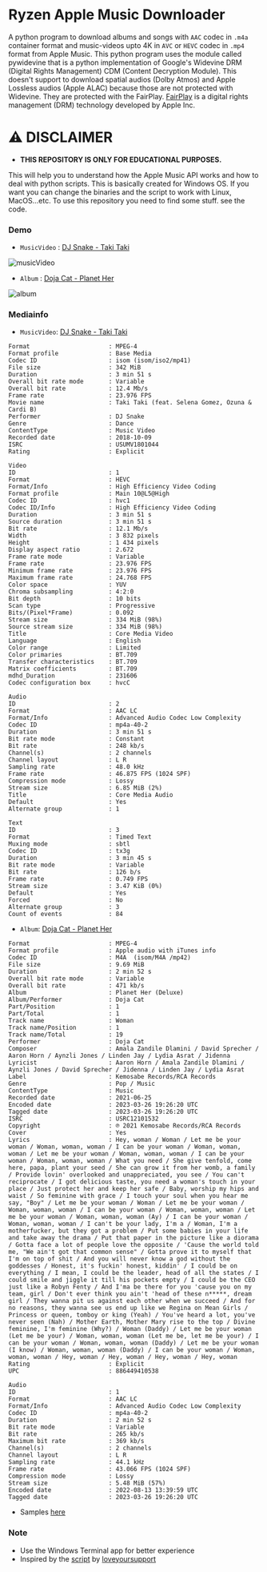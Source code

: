 # Ryzen Apple Music Downloader

A python program to download albums and songs with `AAC` codec in `.m4a` container format and music-videos upto 4K in `AVC` or `HEVC` codec in `.mp4` format from Apple Music. This python program uses the module called pywidevine that is a python implementation of Google's Widevine DRM (Digital Rights Management) CDM (Content Decryption Module). This doesn't support to download spatial audios (Dolby Atmos) and Apple Lossless audios (Apple ALAC) because those are not protected with Widevine. They are protected with the FairPlay. [FairPlay](https://en.wikipedia.org/wiki/FairPlay) is a digital rights management (DRM) technology developed by Apple Inc.

# ⚠ DISCLAIMER

- __THIS REPOSITORY IS ONLY FOR EDUCATIONAL PURPOSES.__

This will help you to understand how the Apple Music API works and how to deal with python scripts. This is basically created for Windows OS. If you want you can change the binaries and the script to work with Linux, MacOS...etc. To use this repository you need to find some stuff. see the code.

### Demo

- `MusicVideo` : [DJ Snake - Taki Taki](https://music.apple.com/lk/music-video/taki-taki-feat-selena-gomez-ozuna-cardi-b/1438473545)

![musicVideo](https://raw.githubusercontent.com/dropcreations/Manzana-Apple-Music-Downloader/main/assets/demo_musicVideo.gif)

- `Album` : [Doja Cat - Planet Her](https://music.apple.com/lk/album/planet-her-deluxe/1574004234)

![album](https://raw.githubusercontent.com/dropcreations/Manzana-Apple-Music-Downloader/main/assets/demo_album.gif)

### Mediainfo

- `MusicVideo`: [DJ Snake - Taki Taki](https://music.apple.com/lk/music-video/taki-taki-feat-selena-gomez-ozuna-cardi-b/1438473545)

```
Format                      : MPEG-4
Format profile              : Base Media
Codec ID                    : isom (isom/iso2/mp41)
File size                   : 342 MiB
Duration                    : 3 min 51 s
Overall bit rate mode       : Variable
Overall bit rate            : 12.4 Mb/s
Frame rate                  : 23.976 FPS
Movie name                  : Taki Taki (feat. Selena Gomez, Ozuna & Cardi B)
Performer                   : DJ Snake
Genre                       : Dance
ContentType                 : Music Video
Recorded date               : 2018-10-09
ISRC                        : USUMV1801044
Rating                      : Explicit

Video
ID                          : 1
Format                      : HEVC
Format/Info                 : High Efficiency Video Coding
Format profile              : Main 10@L5@High
Codec ID                    : hvc1
Codec ID/Info               : High Efficiency Video Coding
Duration                    : 3 min 51 s
Source duration             : 3 min 51 s
Bit rate                    : 12.1 Mb/s
Width                       : 3 832 pixels
Height                      : 1 434 pixels
Display aspect ratio        : 2.672
Frame rate mode             : Variable
Frame rate                  : 23.976 FPS
Minimum frame rate          : 23.976 FPS
Maximum frame rate          : 24.768 FPS
Color space                 : YUV
Chroma subsampling          : 4:2:0
Bit depth                   : 10 bits
Scan type                   : Progressive
Bits/(Pixel*Frame)          : 0.092
Stream size                 : 334 MiB (98%)
Source stream size          : 334 MiB (98%)
Title                       : Core Media Video
Language                    : English
Color range                 : Limited
Color primaries             : BT.709
Transfer characteristics    : BT.709
Matrix coefficients         : BT.709
mdhd_Duration               : 231606
Codec configuration box     : hvcC

Audio
ID                          : 2
Format                      : AAC LC
Format/Info                 : Advanced Audio Codec Low Complexity
Codec ID                    : mp4a-40-2
Duration                    : 3 min 51 s
Bit rate mode               : Constant
Bit rate                    : 248 kb/s
Channel(s)                  : 2 channels
Channel layout              : L R
Sampling rate               : 48.0 kHz
Frame rate                  : 46.875 FPS (1024 SPF)
Compression mode            : Lossy
Stream size                 : 6.85 MiB (2%)
Title                       : Core Media Audio
Default                     : Yes
Alternate group             : 1

Text
ID                          : 3
Format                      : Timed Text
Muxing mode                 : sbtl
Codec ID                    : tx3g
Duration                    : 3 min 45 s
Bit rate mode               : Variable
Bit rate                    : 126 b/s
Frame rate                  : 0.749 FPS
Stream size                 : 3.47 KiB (0%)
Default                     : Yes
Forced                      : No
Alternate group             : 3
Count of events             : 84
```

- `Album`: [Doja Cat - Planet Her](https://music.apple.com/lk/album/planet-her-deluxe/1574004234)

```
Format                      : MPEG-4
Format profile              : Apple audio with iTunes info
Codec ID                    : M4A  (isom/M4A /mp42)
File size                   : 9.69 MiB
Duration                    : 2 min 52 s
Overall bit rate mode       : Variable
Overall bit rate            : 471 kb/s
Album                       : Planet Her (Deluxe)
Album/Performer             : Doja Cat
Part/Position               : 1
Part/Total                  : 1
Track name                  : Woman
Track name/Position         : 1
Track name/Total            : 19
Performer                   : Doja Cat
Composer                    : Amala Zandile Dlamini / David Sprecher / Aaron Horn / Aynzli Jones / Linden Jay / Lydia Asrat / Jidenna
Lyricist                    : Aaron Horn / Amala Zandile Dlamini / Aynzli Jones / David Sprecher / Jidenna / Linden Jay / Lydia Asrat
Label                       : Kemosabe Records/RCA Records
Genre                       : Pop / Music
ContentType                 : Music
Recorded date               : 2021-06-25
Encoded date                : 2023-03-26 19:26:20 UTC
Tagged date                 : 2023-03-26 19:26:20 UTC
ISRC                        : USRC12101532
Copyright                   : ℗ 2021 Kemosabe Records/RCA Records
Cover                       : Yes
Lyrics                      : Hey, woman / Woman / Let me be your woman / Woman, woman, woman / I can be your woman / Woman, woman, woman / Let me be your woman / Woman, woman, woman / I can be your woman / Woman, woman, woman / What you need / She give tenfold, come here, papa, plant your seed / She can grow it from her womb, a family / Provide lovin' overlooked and unappreciated, you see / You can't reciprocate / I got delicious taste, you need a woman's touch in your place / Just protect her and keep her safe / Baby, worship my hips and waist / So feminine with grace / I touch your soul when you hear me say, "Boy" / Let me be your woman / Woman / Let me be your woman / Woman, woman, woman / I can be your woman / Woman, woman, woman / Let me be your woman / Woman, woman, woman (Ay) / I can be your woman / Woman, woman, woman / I can't be your lady, I'm a / Woman, I'm a motherfucker, but they got a problem / Put some babies in your life and take away the drama / Put that paper in the picture like a diorama / Gotta face a lot of people love the opposite / 'Cause the world told me, "We ain't got that common sense" / Gotta prove it to myself that I'm on top of shit / And you will never know a god without the goddesses / Honest, it's fuckin' honest, kiddin' / I could be on everything / I mean, I could be the leader, head of all the states / I could smile and jiggle it till his pockets empty / I could be the CEO just like a Robyn Fenty / And I'ma be there for you 'cause you on my team, girl / Don't ever think you ain't 'head of these n*****, dream girl / They wanna pit us against each other when we succeed / And for no reasons, they wanna see us end up like we Regina on Mean Girls / Princess or queen, tomboy or king (Yeah) / You've heard a lot, you've never seen (Nah) / Mother Earth, Mother Mary rise to the top / Divine feminine, I'm feminine (Why?) / Woman (Daddy) / Let me be your woman (Let me be your) / Woman, woman, woman (Let me be, let me be your) / I can be your woman / Woman, woman, woman (Daddy) / Let me be your woman (I know) / Woman, woman, woman (Daddy) / I can be your woman / Woman, woman, woman / Hey, woman / Hey, woman / Hey, woman / Hey, woman
Rating                      : Explicit
UPC                         : 886449410538

Audio
ID                          : 1
Format                      : AAC LC
Format/Info                 : Advanced Audio Codec Low Complexity
Codec ID                    : mp4a-40-2
Duration                    : 2 min 52 s
Bit rate mode               : Variable
Bit rate                    : 265 kb/s
Maximum bit rate            : 369 kb/s
Channel(s)                  : 2 channels
Channel layout              : L R
Sampling rate               : 44.1 kHz
Frame rate                  : 43.066 FPS (1024 SPF)
Compression mode            : Lossy
Stream size                 : 5.48 MiB (57%)
Encoded date                : 2022-08-13 13:39:59 UTC
Tagged date                 : 2023-03-26 19:26:20 UTC
```

- Samples [here](https://drive.google.com/drive/folders/191ZdiG6Rfv23ivfIwSGBAuyrVgcBUsYv)

### Note

- Use the Windows Terminal app for better experience
- Inspired by the [script](https://github.com/loveyoursupport/AppleMusic-Downloader) by [loveyoursupport](https://github.com/loveyoursupport)
